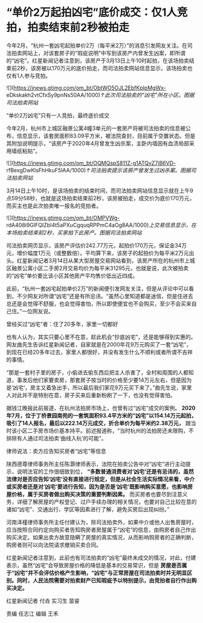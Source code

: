 # “单价2万起拍凶宅”底价成交：仅1人竞拍，拍卖结束前2秒被拍走

今年2月，“杭州一套凶宅起拍单价2万（每平米2万）”的消息引发网友关注。在司法拍卖网站上，对该套房子的“瑕疵说明”中写到该房产内曾发生凶案，即所谓的“凶宅”。红星新闻记者注意到，该房产于3月13日上午10时起拍，在该场拍卖结束前2秒，该房被以170万元的底价拍走，而司法拍卖网站信息显示，该场拍卖也仅有1人参与竞拍。

![](https://inews.gtimg.com/om_bt/ObtWO5OJL2EbfKplpMgWx-
eDkskakh2vtCfxSy9pnNs50AA/1000)_↑此次司法拍卖的“凶宅”所在小区。图据司法拍卖网站_

“单价2万凶宅”只有一人竞拍，最终底价成交

今年2月，杭州市上城区融景公寓4幢3单元的一套房产将被司法拍卖的信息被公布，信息显示，该套房面积83.09平方米，被法院查封，目前属于空置状态。但是其附加说明提示，“该房产于2020年4月曾发生凶杀案，主卧内墙因有血渍局部采用墙纸粘贴”。

![](https://inews.gtimg.com/om_bt/OQMQspS811Z-g1ATQvZ7iB6VD-
rfBexgDwKlsFhHkuF5IAA/1000)_↑司法拍卖提示该房产曾发生过凶杀案。图据司法拍卖网站_

3月14日上午10时，是该场拍卖的结束时间，而司法拍卖网站信息显示就在上午9点59分58秒，也就是这场拍卖结束前2秒，该房被拍走，成交价为底价170万元，而买主也是此次拍卖唯一报名的竞拍者。

![](https://inews.gtimg.com/om_bt/OMPVWg-
rdA408i9GIFQIZbI4t5aPXuCgquqRPPmC4aOg8AA/1000)_上交易信息显示，在本场拍卖结束前2秒，买家拍下此房产。图据司法拍卖网站_

司法拍卖网页显示，该房产评估价242.77万元，起拍价170万元，保证金34万元，增价幅度1万元（或整数倍）。平均算下来，该房子的起拍价为每平米2万元出头。红星新闻记者3月14日从某大型房屋交易网站看到，该房产所在的杭州市上城区融景公寓小区二手房2月交易均价为每平米31295元，也就是说，此次被拍卖的“凶宅”单价要比该小区其他房产平均售价低出近四成。

此前，“杭州一套凶宅起拍单价2万”的新闻便引发网友关注，但是从评论中可以看到，不少网友对所谓“凶宅”还是有所忌讳。“虽然心里知道都是迷信，但是住进去总还是会觉得不舒服，也会觉得害怕，所以即使便宜也不会购买，至少不会买来自己住。”一位网友说。

曾经买过“凶宅”者：住了20多年，家里一切都好

也有人认为，其实只要心里不在意，趁此机会“抄底凶宅”，还是能够得到实惠的。网友曲先生告诉红星新闻记者，自家就是在2000年花9万元购买了一套“凶宅”，到现在已经20多年过去，家里人都很好，并没有发生什么不顺利或者所谓不吉祥的事情。

“那是一套村子里的房子，小偷进去偷东西后把主人杀害了，全村和周围的人都知道，事发后他们家要卖房，那套房子按当时的价格至少要14万元左右，但是因为是‘凶宅’，房主又着急出手，所以最后我们家花9万元买下来了。”曲先生说，家里人对此并不是特别在意，房子买来后重新粉刷了一下，也没有觉得害怕。

据钱江晚报此前报道，在杭州法拍房市场上，也曾有过“凶宅”成交的案例。
**2020年7月，位于丁桥景园南苑的一套筑面积93.4平方米的“凶宅”以154.14万元起拍，吸引了14人报名，最后以222.14万元成交，折合单价为每平米约2.38万元，**
跟当时该小区二手房市场价基本持平。前述报道称，“当时杭州的法拍房还未限购，不排除有人通过司法拍卖‘曲线入杭’的可能”。

律师说法：卖方应告知买房者“凶宅”等信息

陕西德尊律师事务所主任陈灏律师表示，法院在拍卖公告中对“凶宅”进行主动提示，说明法官的工作很细致到位，
**“多数普通消费者对‘凶宅’还是有忌讳的，虽然法律对是否应告知‘凶宅’没有直接进行规定，但是从社会生活实际情况来看，中介或买房者还是对‘凶宅’要进行告知，因为是否是‘凶宅’既影响购买意愿，也影响房屋价格，属于买房者做出购买决策的重要判断因素。**
而买房者也要尽到注意义务，详细了解房屋的产权登记、过户手续办理的相关情况，也要对自己比较在意的诸如“凶宅”、交通出行、学区等因素进行了解，避免买房后出现纠纷。”

河南泽槿律师事务所主任付建认为，除司法拍卖外，如果中介或他人出售房屋时，应当按照合同约定向购买者告知购房者房屋属于“凶宅”的信息，由购房者自己作出购买决定。如果出卖方故意隐瞒了房屋的真实情况，从而影响购房者的正确判断，购房者则可以向法院请求撤销买卖合同。

红星新闻记者注意到，此前也有司法拍卖的“凶宅”最终未成交的情况，对此，付建表示，虽然“凶宅”会导致房屋价格的降低是基本的交易常识，但是
**房屋是否属于“凶宅”并不会评估价格产生影响，“凶宅”与正常房屋在司法拍卖时并无明显区别。同时，人民法院需要对拍卖财产已知瑕疵予以特别提示，由竞拍者自行作出购买决定。**

红星新闻记者 付垚 实习生 苗睿

责编 任志江 编辑 王禾

